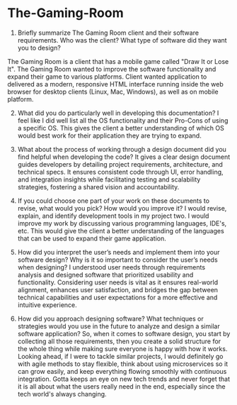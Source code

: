 # The-Gaming-Room
1. Briefly summarize The Gaming Room client and their software requirements. Who was the client? What type of software did they want you to design?
   
The Gaming Room is a client that has a mobile game called "Draw It or Lose It". The Gaming Room wanted to improve the software functionality and expand their game to various platforms. Client wanted application to delivered as a modern, responsive HTML interface running inside the web browser for desktop clients (Linux, Mac, Windows), as well as on mobile platform.

2. What did you do particularly well in developing this documentation?
   I feel like I did well list all the OS functionality and their Pro-Cons of using a specific OS. This gives the client a better understanding of which OS would best work for their application they are trying to expand.

3. What about the process of working through a design document did you find helpful when developing the code?
   It gives a clear design document guides developers by detailing project requirements, architecture, and technical specs. It ensures consistent code through UI, error handling, and integration insights while facilitating testing and scalability strategies, fostering a shared vision and accountability.
4. If you could choose one part of your work on these documents to revise, what would you pick? How would you improve it?
     I would revise, explain, and identify development tools in my project two. I would improve my work by discussing various programming languages, IDE's, etc. This would give the client a better understanding of the languages that can be used to expand their game application.
5. How did you interpret the user’s needs and implement them into your software design? Why is it so important to consider the user’s needs when designing?
   I understood user needs through requirements analysis and designed software that prioritized usability and functionality. Considering user needs is vital as it ensures real-world alignment, enhances user satisfaction, and bridges the gap between technical capabilities and user expectations for a more effective and intuitive experience.
6. How did you approach designing software? What techniques or strategies would you use in the future to analyze and design a similar software application?
      So, when it comes to software design, you start by collecting all those requirements, then you create a solid structure for the whole thing while making sure everyone is happy with how it works. Looking ahead, if I were to tackle similar projects, I would definitely go with agile methods to stay flexible, think about using microservices so it can grow easily, and keep everything flowing smoothly with continuous integration. Gotta keeps an eye on new tech trends and never forget that it is all about what the users really need in the end, especially since the tech world's always changing.

